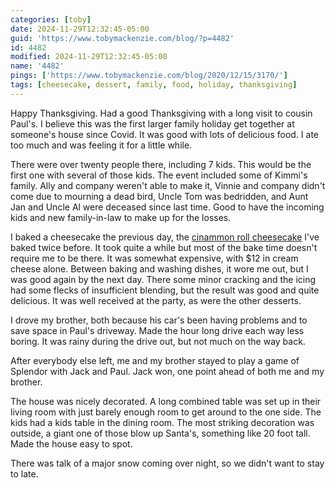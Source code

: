 ```yaml
---
categories: [toby]
date: 2024-11-29T12:32:45-05:00
guid: 'https://www.tobymackenzie.com/blog/?p=4482'
id: 4482
modified: 2024-11-29T12:32:45-05:00
name: '4482'
pings: ['https://www.tobymackenzie.com/blog/2020/12/15/3170/']
tags: [cheesecake, dessert, family, food, holiday, thanksgiving]
---
```


Happy Thanksgiving.  Had a good Thanksgiving with a long visit to cousin Paul's.  I believe this was the first larger family holiday get together at someone's house since Covid.  It was good with lots of delicious food.  I ate too much and was feeling it for a little while.

<!--more-->

There were over twenty people there, including 7 kids.  This would be the first one with several of those kids.  The event included some of Kimmi's family.  Ally and company weren't able to make it, Vinnie and company didn't come due to mourning a dead bird, Uncle Tom was bedridden, and Aunt Jan and Uncle Al were deceased since last time.  Good to have the incoming kids and new family-in-law to make up for the losses.

I baked a cheesecake the previous day, the [cinammon roll cheesecake](https://www.tobymackenzie.com/blog/2020/12/15/3170/) I've baked twice before.  It took quite a while but most of the bake time doesn't require me to be there.  It was somewhat expensive, with $12 in cream cheese alone.  Between baking and washing dishes, it wore me out, but I was good again by the next day.  There some minor cracking and the icing had some flecks of insufficient blending, but the result was good and quite delicious.  It was well received at the party, as were the other desserts.

I drove my brother, both because his car's been having problems and to save space in Paul's driveway.  Made the hour long drive each way less boring.  It was rainy during the drive out, but not much on the way back.

After everybody else left, me and my brother stayed to play a game of Splendor with Jack and Paul.  Jack won, one point ahead of both me and my brother.

The house was nicely decorated.  A long combined table was set up in their living room with just barely enough room to get around to the one side.  The kids had a kids table in the dining room.  The most striking decoration was outside, a giant one of those blow up Santa's, something like 20 foot tall.  Made the house easy to spot.

There was talk of a major snow coming over night, so we didn't want to stay to late.
